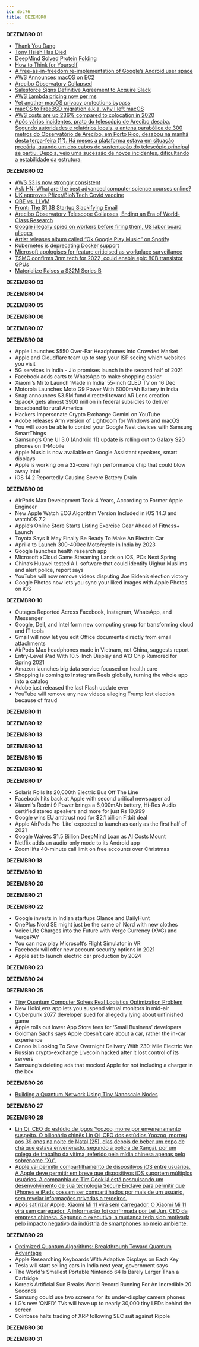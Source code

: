 ```yaml
---
id: doc76
title: DEZEMBRO
---
```


**DEZEMBRO 01**

- [Thank You Dang](https://bit.ly/3q8R9xs)
- [Tony Hsieh Has Died](https://bit.ly/37ewm2K)
- [DeepMind Solved Protein Folding](https://bit.ly/2JtRcD6)
- [How to Think for Yourself](https://bit.ly/3lbts3C)
- [A free-as-in-freedom re-implementation of Google’s Android user space](https://bit.ly/2Hqjc6W)
- [AWS Announces macOS on EC2](https://bit.ly/3ljhc1a)
- [Arecibo Observatory Collapsed](https://bit.ly/3qklZTC)
- [Salesforce Signs Definitive Agreement to Acquire Slack](https://bit.ly/3lsV6cD)
- [AWS Lambda pricing now per ms](https://bit.ly/36oEn5T)
- [Yet another macOS privacy protections bypass](https://bit.ly/3lAKGb7)
- [macOS to FreeBSD migration a.k.a. why I left macOS](https://bit.ly/2VmzJzd)
- [AWS costs are up 236% compared to colocation in 2020](https://bit.ly/2HW8PuH)
- [Após vários incidentes, prato do telescópio de Arecibo desaba. Segundo autoridades e relatórios locais, a antena parabólica de 300 metros do Observatório de Arecibo, em Porto Rico, desabou na manhã desta terça-feira (1°). Há meses a plataforma estava em situação precária, quando um dos cabos de sustentação do telescópio principal se partiu. Depois, veio uma sucessão de novos incidentes, dificultando a estabilidade da estrutura.](https://gizmodo.uol.com.br/prato-telescopio-arecibo-desaba/)
 
 
**DEZEMBRO 02**

- [AWS S3 is now strongly consistent](https://bit.ly/37uk5Ho)
- [Ask HN: What are the best advanced computer science courses online?](https://bit.ly/3lvyBUe)
- [UK approves Pfizer/BioNTech Covid vaccine](https://bit.ly/3lyGSqC)
- [QBE vs. LLVM](https://bit.ly/2Jyrihp)
- [Front: The $1.3B Startup Slackifying Email](https://bit.ly/2Vmzvb8)
- [Arecibo Observatory Telescope Collapses, Ending an Era of World-Class Research](https://bit.ly/2VrRJZ0)
- [Google illegally spied on workers before firing them, US labor board alleges](https://bit.ly/3g0P7dN)
- [Artist releases album called “Ok Google Play Music” on Spotify](https://bit.ly/36xDd8h)
- [Kubernetes is deprecating Docker support](https://bit.ly/3qpGVJc)
- [Microsoft apologises for feature criticised as workplace surveillance](https://bit.ly/37pwKeY)
- [TSMC confirms 3nm tech for 2022, could enable epic 80B transistor GPUs](https://bit.ly/33Dbj8V)
- [Materialize Raises a $32M Series B](https://bit.ly/3g1dyI8)

**DEZEMBRO 03**

**DEZEMBRO 04**

**DEZEMBRO 05**

**DEZEMBRO 06**

**DEZEMBRO 07**

**DEZEMBRO 08**

- Apple Launches $550 Over-Ear Headphones Into Crowded Market
- Apple and Cloudflare team up to stop your ISP seeing which websites you visit
- 5G services in India - Jio promises launch in the second half of 2021
- Facebook adds carts to WhatsApp to make shopping easier
- Xiaomi’s Mi to Launch ‘Made in India’ 55-inch QLED TV on 16 Dec
- Motorola Launches Moto G9 Power With 6000mAh Battery in India
- Snap announces $3.5M fund directed toward AR Lens creation
- SpaceX gets almost $900 million in federal subsidies to deliver broadband to rural America
- Hackers Impersonate Crypto Exchange Gemini on YouTube
- Adobe releases Arm version of Lightroom for Windows and macOS
- You will soon be able to control your Google Nest devices with Samsung SmartThings
- Samsung’s One UI 3.0 (Android 11) update is rolling out to Galaxy S20 phones on T-Mobile
- Apple Music is now available on Google Assistant speakers, smart displays
- Apple is working on a 32-core high performance chip that could blow away Intel
- iOS 14.2 Reportedly Causing Severe Battery Drain

**DEZEMBRO 09**

- AirPods Max Development Took 4 Years, According to Former Apple Engineer
- New Apple Watch ECG Algorithm Version Included in iOS 14.3 and watchOS 7.2
- Apple’s Online Store Starts Listing Exercise Gear Ahead of Fitness+ Launch
- Toyota Says It May Finally Be Ready To Make An Electric Car
- Aprilia to Launch 300-400cc Motorcycle in India by 2023
- Google launches health research app
- Microsoft xCloud Game Streaming Lands on iOS, PCs Next Spring
- China’s Huawei tested A.I. software that could identify Uighur Muslims and alert police, report says
- YouTube will now remove videos disputing Joe Biden’s election victory
- Google Photos now lets you sync your liked images with Apple Photos on iOS

**DEZEMBRO 10**

- Outages Reported Across Facebook, Instagram, WhatsApp, and Messenger
- Google, Dell, and Intel form new computing group for transforming cloud and IT tools
- Gmail will now let you edit Office documents directly from email attachments
- AirPods Max headphones made in Vietnam, not China, suggests report
- Entry-Level iPad With 10.5-Inch Display and A13 Chip Rumored for Spring 2021
- Amazon launches big data service focused on health care
- Shopping is coming to Instagram Reels globally, turning the whole app into a catalog
- Adobe just released the last Flash update ever
- YouTube will remove any new videos alleging Trump lost election because of fraud

**DEZEMBRO 11**

**DEZEMBRO 12**

**DEZEMBRO 13**

**DEZEMBRO 14**

**DEZEMBRO 15**

**DEZEMBRO 16**

**DEZEMBRO 17**

- Solaris Rolls Its 20,000th Electric Bus Off The Line
- Facebook hits back at Apple with second critical newspaper ad
- Xiaomi’s Redmi 9 Power brings a 6,000mAh battery, Hi-Res Audio certified stereo speakers and more for just Rs 10,999
- Google wins EU antitrust nod for $2.1 billion Fitbit deal
- Apple AirPods Pro ‘Lite’ expected to launch as early as the first half of 2021
- Google Waives $1.5 Billion DeepMind Loan as AI Costs Mount
- Netflix adds an audio-only mode to its Android app
- Zoom lifts 40-minute call limit on free accounts over Christmas

**DEZEMBRO 18**

**DEZEMBRO 19**

**DEZEMBRO 20**

**DEZEMBRO 21**

**DEZEMBRO 22**

- Google invests in Indian startups Glance and DailyHunt
- OnePlus Nord SE might just be the same ol’ Nord with new clothes
- Voice Life Charges into the Future with Verge Currency (XVG) and VergePAY
- You can now play Microsoft’s Flight Simulator in VR
- Facebook will offer new account security options in 2021
- Apple set to launch electric car production by 2024

**DEZEMBRO 23**

**DEZEMBRO 24**

**DEZEMBRO 25**

- [Tiny Quantum Computer Solves Real Logistics Optimization Problem](https://scitechdaily.com/tiny-quantum-computer-solves-real-logistics-optimization-problem/)
- New HoloLens app lets you suspend virtual monitors in mid-air
- Cyberpunk 2077 developer sued for allegedly lying about unfinished game
- Apple rolls out lower App Store fees for ‘Small Business’ developers
- Goldman Sachs says Apple doesn’t care about a car, rather the in-car experience
- Canoo Is Looking To Save Overnight Delivery With 230-Mile Electric Van
- Russian crypto-exchange Livecoin hacked after it lost control of its servers
- Samsung’s deleting ads that mocked Apple for not including a charger in the box

**DEZEMBRO 26**

- [Building a Quantum Network Using Tiny Nanoscale Nodes](https://scitechdaily.com/building-a-quantum-network-using-tiny-nanoscale-nodes/)

**DEZEMBRO 27**

**DEZEMBRO 28**

- [Lin Qi, CEO do estúdio de jogos Yoozoo, morre por envenenamento suspeito. O bilionário chinês Lin Qi, CEO dos estúdios Yoozoo, morreu aos 39 anos na noite de Natal (25), dias depois de beber um copo de chá que estava envenenado, segundo a polícia de Xangai, por um colega de trabalho da vítima, referido pela mídia chinesa apenas pelo sobrenome “Xu”.](https://olhardigital.com.br/2020/12/28/games-e-consoles/lin-qi-ceo-do-estudio-de-jogos-yoozoo-morre-por-envenenamento-suspeito/)
- [Apple vai permitir compartilhamento de dispositivos iOS entre usuários. A Apple deve permitir em breve que dispositivos iOS suportem múltiplos usuários. A companhia de Tim Cook já está pesquisando um desenvolvimento de sua tecnologia Secure Enclave para permitir que iPhones e iPads possam ser compartilhados por mais de um usuário, sem revelar informações privadas a terceiros.](https://olhardigital.com.br/2020/12/28/noticias/apple-vai-permitir-compartilhamento-de-dispositivos-ios-entre-usuarios/)
- [Após satirizar Apple, Xiaomi Mi 11 virá sem carregador. O Xiaomi Mi 11 virá sem carregador. A informação foi confirmada por Lei Jun, CEO da empresa chinesa. Segundo o executivo, a mudança teria sido motivada pelo impacto negativo da indústria de smartphones no meio ambiente.](https://olhardigital.com.br/2020/12/28/noticias/depois-de-tirar-sarro-da-apple-xiaomi-mi-11-vira-sem-carregador/)

**DEZEMBRO 29**

- [Optimized Quantum Algorithms: Breakthrough Toward Quantum Advantage](https://scitechdaily.com/optimized-quantum-algorithms-breakthrough-toward-quantum-advantage/)
- Apple Researching Keyboards With Adaptive Displays on Each Key
- Tesla will start selling cars in India next year, government says
- The World's Smallest Portable Nintendo 64 Is Barely Larger Than a Cartridge
- Korea’s Artificial Sun Breaks World Record Running For An Incredible 20 Seconds
- Samsung could use two screens for its under-display camera phones
- LG’s new ‘QNED’ TVs will have up to nearly 30,000 tiny LEDs behind the screen
- Coinbase halts trading of XRP following SEC suit against Ripple

**DEZEMBRO 30**

**DEZEMBRO 31**
